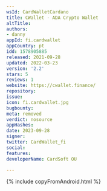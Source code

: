 ```yaml
---
wsId: CardWalletCardano
title: CWallet - ADA Crypto Wallet
altTitle: 
authors:
- danny
appId: fi.cardwallet
appCountry: pt
idd: 1578905885
released: 2021-09-28
updated: 2022-03-23
version: '2.2'
stars: 5
reviews: 1
website: https://cwallet.finance/
repository: 
issue: 
icon: fi.cardwallet.jpg
bugbounty: 
meta: removed
verdict: nosource
appHashes: 
date: 2023-09-28
signer: 
twitter: CardWallet_fi
social: 
features: 
developerName: CardSoft OU

---
```


{% include copyFromAndroid.html %}
